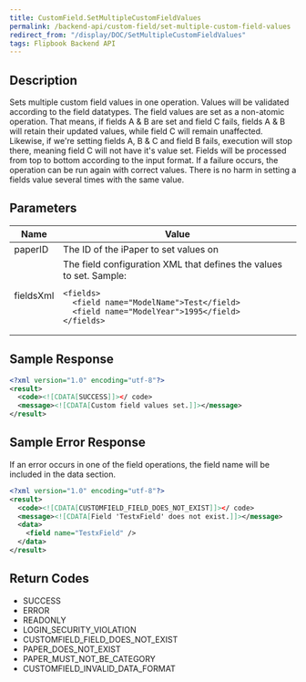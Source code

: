 ```yaml
---
title: CustomField.SetMultipleCustomFieldValues
permalink: /backend-api/custom-field/set-multiple-custom-field-values
redirect_from: "/display/DOC/SetMultipleCustomFieldValues"
tags: Flipbook Backend API
---
```


## Description

Sets multiple custom field values in one operation. Values will be validated according to the field datatypes.
The field values are set as a non-atomic operation. That means, if fields A & B are set and field C fails, fields A & B will retain their updated values, while field C will remain unaffected. Likewise, if we're setting fields A, B & C and field B fails, execution will stop there, meaning field C will not have it's value set. Fields will be processed from top to bottom according to the input format.
If a failure occurs, the operation can be run again with correct values. There is no harm in setting a fields value several times with the same value.

## Parameters
<table>
	<thead>
		<tr>
			<th>Name</th>
			<th>Value</th>
		</tr>
	</thead>
	<tbody>
		<tr>
			<td>paperID</td>
			<td>The ID of the iPaper to set values on</td>
		</tr>
		<tr>
			<td>fieldsXml</td>
			<td>
				The field configuration XML that defines the values to set. Sample:
				<pre class="highlight"><code><span class="nt">&lt;fields&gt;</span>
  <span class="nt">&lt;field</span> <span class="na">name=</span><span class="s">"ModelName"</span>&gt;Test<span class="nt">&lt;/field&gt;</span>
  <span class="nt">&lt;field</span> <span class="na">name=</span><span class="s">"ModelYear"</span>&gt;1995<span class="nt">&lt;/field&gt;</span>
<span class="nt">&lt;/fields&gt;</span></code></pre>
			</td>
		</tr>
	</tbody>
</table>

## Sample Response

```xml
<?xml version="1.0" encoding="utf-8"?>
<result>
  <code><![CDATA[SUCCESS]]></ code>
  <message><![CDATA[Custom field values set.]]></message>
</result>
```

## Sample Error Response

If an error occurs in one of the field operations, the field name will be included in the data section.

```xml
<?xml version="1.0" encoding="utf-8"?>
<result>
  <code><![CDATA[CUSTOMFIELD_FIELD_DOES_NOT_EXIST]]></ code>
  <message><![CDATA[Field 'TestxField' does not exist.]]></message>
  <data>
    <field name="TestxField" />
  </data>
</result>
```

## Return Codes

* SUCCESS
* ERROR
* READONLY
* LOGIN_SECURITY_VIOLATION
* CUSTOMFIELD_FIELD_DOES_NOT_EXIST
* PAPER_DOES_NOT_EXIST
* PAPER_MUST_NOT_BE_CATEGORY
* CUSTOMFIELD_INVALID_DATA_FORMAT